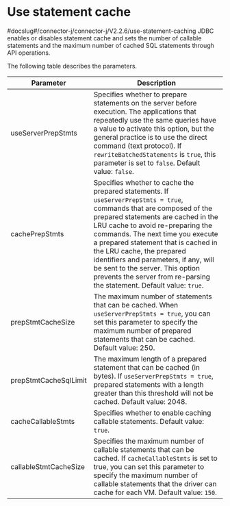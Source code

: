 Use statement cache 
========================================
#docslug#/connector-j/connector-j/V2.2.6/use-statement-caching
JDBC enables or disables statement cache and sets the number of callable statements and the maximum number of cached SQL statements through API operations. 

The following table describes the parameters. 


|     **Parameter**     |                                                                                                                                                                                                                                **Description**                                                                                                                                                                                                                                |
|-----------------------|-------------------------------------------------------------------------------------------------------------------------------------------------------------------------------------------------------------------------------------------------------------------------------------------------------------------------------------------------------------------------------------------------------------------------------------------------------------------------------|
| useServerPrepStmts    | Specifies whether to prepare statements on the server before execution. The applications that repeatedly use the same queries have a value to activate this option, but the general practice is to use the direct command (text protocol). If `rewriteBatchedStatements` is `true`, this parameter is set to `false`.  Default value: `false`.                                                                                                                |
| cachePrepStmts        | Specifies whether to cache the prepared statements. If `useServerPrepStmts = true`, commands that are composed of the prepared statements are cached in the LRU cache to avoid re-preparing the commands. The next time you execute a prepared statement that is cached in the LRU cache, the prepared identifiers and parameters, if any, will be sent to the server. This option prevents the server from re-parsing the statement.  Default value: `true`. |
| prepStmtCacheSize     | The maximum number of statements that can be cached. When `useServerPrepStmts = true`, you can set this parameter to specify the maximum number of prepared statements that can be cached.  Default value: 250.                                                                                                                                                                                                                                               |
| prepStmtCacheSqlLimit | The maximum length of a prepared statement that can be cached (in bytes). If `useServerPrepStmts = true`, prepared statements with a length greater than this threshold will not be cached.  Default value: 2048.                                                                                                                                                                                                                                             |
| cacheCallableStmts    | Specifies whether to enable caching callable statements.  Default value: `true`.                                                                                                                                                                                                                                                                                                                                                                              |
| callableStmtCacheSize | Specifies the maximum number of callable statements that can be cached. If `cacheCallableStmts` is set to true, you can set this parameter to specify the maximum number of callable statements that the driver can cache for each VM.  Default value: `150`.                                                                                                                                                                                                 |


